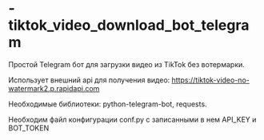 # -tiktok_video_download_bot_telegram

Простой Telegram бот для загрузки видео из TikTok без вотермарки.


Использует внешний api для получения видео: https://tiktok-video-no-watermark2.p.rapidapi.com

Необходимые библиотеки: python-telegram-bot, requests.

Необходим файл конфигурации conf.py с записанными в нем API_KEY и BOT_TOKEN
